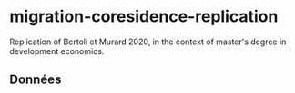# migration-coresidence-replication


Replication of Bertoli et Murard 2020, in the context of master's degree in development economics. 

## Données
